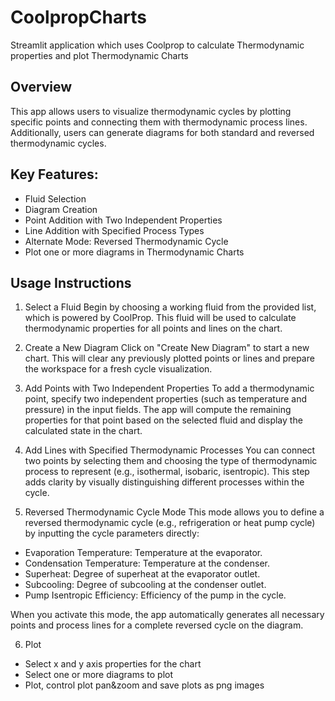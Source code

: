 # CoolpropCharts
Streamlit application which uses Coolprop to calculate Thermodynamic properties and plot Thermodynamic Charts

## Overview
This app allows users to visualize thermodynamic cycles by plotting specific points and connecting them with thermodynamic process lines. Additionally, users can generate diagrams for both standard and reversed thermodynamic cycles.

## Key Features:
- Fluid Selection
- Diagram Creation
- Point Addition with Two Independent Properties
- Line Addition with Specified Process Types
- Alternate Mode: Reversed Thermodynamic Cycle
- Plot one or more diagrams in Thermodynamic Charts

## Usage Instructions
1. Select a Fluid
Begin by choosing a working fluid from the provided list, which is powered by CoolProp. This fluid will be used to calculate thermodynamic properties for all points and lines on the chart.

2. Create a New Diagram
Click on "Create New Diagram" to start a new chart. This will clear any previously plotted points or lines and prepare the workspace for a fresh cycle visualization.

3. Add Points with Two Independent Properties
To add a thermodynamic point, specify two independent properties (such as temperature and pressure) in the input fields. The app will compute the remaining properties for that point based on the selected fluid and display the calculated state in the chart.

4. Add Lines with Specified Thermodynamic Processes
You can connect two points by selecting them and choosing the type of thermodynamic process to represent (e.g., isothermal, isobaric, isentropic). This step adds clarity by visually distinguishing different processes within the cycle.

5. Reversed Thermodynamic Cycle Mode
This mode allows you to define a reversed thermodynamic cycle (e.g., refrigeration or heat pump cycle) by inputting the cycle parameters directly:

- Evaporation Temperature: Temperature at the evaporator.
- Condensation Temperature: Temperature at the condenser.
- Superheat: Degree of superheat at the evaporator outlet.
- Subcooling: Degree of subcooling at the condenser outlet.
- Pump Isentropic Efficiency: Efficiency of the pump in the cycle.

When you activate this mode, the app automatically generates all necessary points and process lines for a complete reversed cycle on the diagram.

6. Plot
- Select x and y axis properties for the chart
- Select one or more diagrams to plot
- Plot, control plot pan&zoom and save plots as png images

